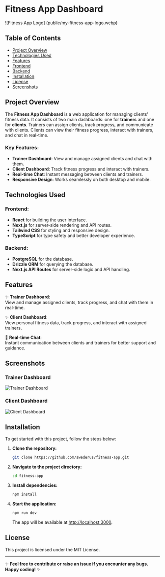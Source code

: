 # Fitness App Dashboard

![Fitness App Logo] (public/my-fitness-app-logo.webp)<!-- Add the actual path to your logo image -->

## Table of Contents
- [Project Overview](#project-overview)
- [Technologies Used](#technologies-used)
- [Features](#features)
- [Frontend](#frontend)
- [Backend](#backend)
- [Installation](#installation)
- [License](#license)
- [Screenshots](#screenshots)

## Project Overview

The **Fitness App Dashboard** is a web application for managing clients' fitness data. It consists of two main dashboards: one for **trainers** and one for **clients**. Trainers can assign clients, track progress, and communicate with clients. Clients can view their fitness progress, interact with trainers, and chat in real-time.

### Key Features:
- **Trainer Dashboard**: View and manage assigned clients and chat with them.
- **Client Dashboard**: Track fitness progress and interact with trainers.
- **Real-time Chat**: Instant messaging between clients and trainers.
- **Responsive Design**: Works seamlessly on both desktop and mobile.

## Technologies Used

### Frontend:
- **React** for building the user interface.
- **Next.js** for server-side rendering and API routes.
- **Tailwind CSS** for styling and responsive design.
- **TypeScript** for type safety and better developer experience.

### Backend:
- **PostgreSQL** for the database.
- **Drizzle ORM** for querying the database.
- **Next.js API Routes** for server-side logic and API handling.

## Features

✨ **Trainer Dashboard**:  
View and manage assigned clients, track progress, and chat with them in real-time.

✨ **Client Dashboard**:  
View personal fitness data, track progress, and interact with assigned trainers.

💬 **Real-time Chat**:  
Instant communication between clients and trainers for better support and guidance.

## Screenshots

### Trainer Dashboard

![Trainer Dashboard](path/to/your/screenshot1.png) <!-- Add actual path to your image -->

### Client Dashboard

![Client Dashboard](path/to/your/screenshot2.png) <!-- Add actual path to your image -->

## Installation

To get started with this project, follow the steps below:

1. **Clone the repository:**
    ```bash
    git clone https://github.com/swederus/fitness-app.git
    ```

2. **Navigate to the project directory:**
    ```bash
    cd fitness-app
    ```

3. **Install dependencies:**
    ```bash
    npm install
    ```

4. **Start the application:**
    ```bash
    npm run dev
    ```

   The app will be available at [http://localhost:3000](http://localhost:3000).

## License

This project is licensed under the MIT License.

---

✨ **Feel free to contribute or raise an issue if you encounter any bugs. Happy coding!** ✨

